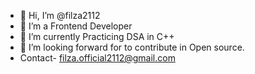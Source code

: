 - 👋 Hi, I’m @filza2112
- 👀 I’m a Frontend Developer
- 🌱 I’m currently Practicing DSA in C++
- 💞️ I’m looking forward for to contribute in Open source.
- Contact- filza.official2112@gmail.com
<!---
filza2112/filza2112 is a ✨ special ✨ repository because its `README.md` (this file) appears on your GitHub profile.
You can click the Preview link to take a look at your changes.
--->
